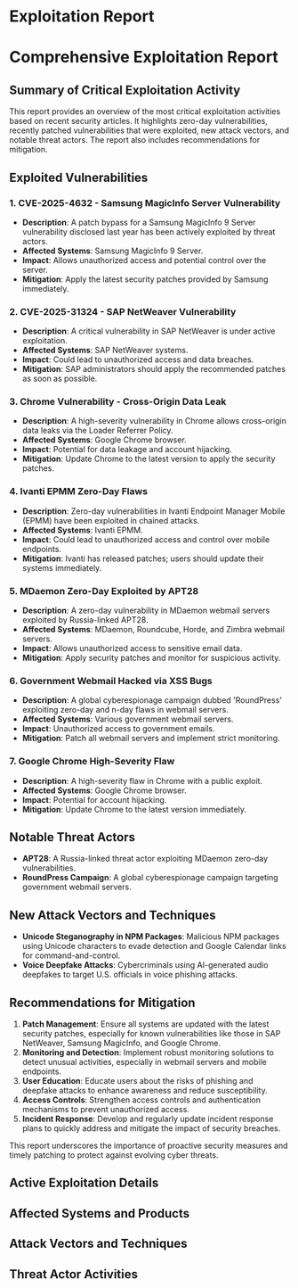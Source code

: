# Exploitation Report

# Comprehensive Exploitation Report

## Summary of Critical Exploitation Activity

This report provides an overview of the most critical exploitation activities based on recent security articles. It highlights zero-day vulnerabilities, recently patched vulnerabilities that were exploited, new attack vectors, and notable threat actors. The report also includes recommendations for mitigation.

## Exploited Vulnerabilities

### 1. **CVE-2025-4632 - Samsung MagicInfo Server Vulnerability**
- **Description**: A patch bypass for a Samsung MagicInfo 9 Server vulnerability disclosed last year has been actively exploited by threat actors.
- **Affected Systems**: Samsung MagicInfo 9 Server.
- **Impact**: Allows unauthorized access and potential control over the server.
- **Mitigation**: Apply the latest security patches provided by Samsung immediately.

### 2. **CVE-2025-31324 - SAP NetWeaver Vulnerability**
- **Description**: A critical vulnerability in SAP NetWeaver is under active exploitation.
- **Affected Systems**: SAP NetWeaver systems.
- **Impact**: Could lead to unauthorized access and data breaches.
- **Mitigation**: SAP administrators should apply the recommended patches as soon as possible.

### 3. **Chrome Vulnerability - Cross-Origin Data Leak**
- **Description**: A high-severity vulnerability in Chrome allows cross-origin data leaks via the Loader Referrer Policy.
- **Affected Systems**: Google Chrome browser.
- **Impact**: Potential for data leakage and account hijacking.
- **Mitigation**: Update Chrome to the latest version to apply the security patches.

### 4. **Ivanti EPMM Zero-Day Flaws**
- **Description**: Zero-day vulnerabilities in Ivanti Endpoint Manager Mobile (EPMM) have been exploited in chained attacks.
- **Affected Systems**: Ivanti EPMM.
- **Impact**: Could lead to unauthorized access and control over mobile endpoints.
- **Mitigation**: Ivanti has released patches; users should update their systems immediately.

### 5. **MDaemon Zero-Day Exploited by APT28**
- **Description**: A zero-day vulnerability in MDaemon webmail servers exploited by Russia-linked APT28.
- **Affected Systems**: MDaemon, Roundcube, Horde, and Zimbra webmail servers.
- **Impact**: Allows unauthorized access to sensitive email data.
- **Mitigation**: Apply security patches and monitor for suspicious activity.

### 6. **Government Webmail Hacked via XSS Bugs**
- **Description**: A global cyberespionage campaign dubbed 'RoundPress' exploiting zero-day and n-day flaws in webmail servers.
- **Affected Systems**: Various government webmail servers.
- **Impact**: Unauthorized access to government emails.
- **Mitigation**: Patch all webmail servers and implement strict monitoring.

### 7. **Google Chrome High-Severity Flaw**
- **Description**: A high-severity flaw in Chrome with a public exploit.
- **Affected Systems**: Google Chrome browser.
- **Impact**: Potential for account hijacking.
- **Mitigation**: Update Chrome to the latest version immediately.

## Notable Threat Actors

- **APT28**: A Russia-linked threat actor exploiting MDaemon zero-day vulnerabilities.
- **RoundPress Campaign**: A global cyberespionage campaign targeting government webmail servers.

## New Attack Vectors and Techniques

- **Unicode Steganography in NPM Packages**: Malicious NPM packages using Unicode characters to evade detection and Google Calendar links for command-and-control.
- **Voice Deepfake Attacks**: Cybercriminals using AI-generated audio deepfakes to target U.S. officials in voice phishing attacks.

## Recommendations for Mitigation

1. **Patch Management**: Ensure all systems are updated with the latest security patches, especially for known vulnerabilities like those in SAP NetWeaver, Samsung MagicInfo, and Google Chrome.
2. **Monitoring and Detection**: Implement robust monitoring solutions to detect unusual activities, especially in webmail servers and mobile endpoints.
3. **User Education**: Educate users about the risks of phishing and deepfake attacks to enhance awareness and reduce susceptibility.
4. **Access Controls**: Strengthen access controls and authentication mechanisms to prevent unauthorized access.
5. **Incident Response**: Develop and regularly update incident response plans to quickly address and mitigate the impact of security breaches.

This report underscores the importance of proactive security measures and timely patching to protect against evolving cyber threats.

## Active Exploitation Details



## Affected Systems and Products



## Attack Vectors and Techniques



## Threat Actor Activities

 